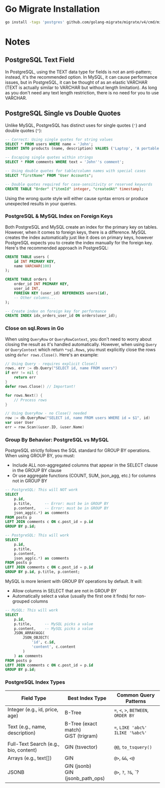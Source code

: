 # Go Migrate Installation

```bash
go install -tags 'postgres' github.com/golang-migrate/migrate/v4/cmd/migrate@latest
```

# Notes

## PostgreSQL Text Field
In PostgreSQL, using the TEXT data type for fields is not an anti-pattern; instead, it's the recommended option. In MySQL, it can cause performance issues, but in PostgreSQL, it can be thought of as an elastic VARCHAR (TEXT is actually similar to VARCHAR but without length limitation). As long as you don't need any text length restriction, there is no need for you to use VARCHAR.

## PostgreSQL Single vs Double Quotes

Unlike MySQL, PostgreSQL has distinct uses for single quotes (`'`) and double quotes (`"`):

```sql
-- Correct: Using single quotes for string values
SELECT * FROM users WHERE name = 'John';
INSERT INTO products (name, description) VALUES ('Laptop', 'A portable computer');

-- Escaping single quotes within strings
SELECT * FROM comments WHERE text = 'John''s comment';
```

```sql
-- Using double quotes for table/column names with special cases
SELECT "firstName" FROM "User Accounts";

-- Double quotes required for case-sensitivity or reserved keywords
CREATE TABLE "Order" ("itemId" integer, "createdAt" timestamp);
```

Using the wrong quote style will either cause syntax errors or produce unexpected results in your queries.

### PostgreSQL & MySQL Index on Foreign Keys

Both PostgreSQL and MySQL create an index for the primary key on tables. However, when it comes to foreign keys, there is a difference. MySQL creates the index automatically just like it does on primary keys, however PostgreSQL expects you to create the index manually for the foreign key. Here's the recommended approach in PostgreSQL:

```sql
CREATE TABLE users (
    id INT PRIMARY KEY,
    name VARCHAR(100)
);

CREATE TABLE orders (
    order_id INT PRIMARY KEY,
    user_id INT,
    FOREIGN KEY (user_id) REFERENCES users(id),
    -- Other columns...
);

-- Create index on foreign key for performance
CREATE INDEX idx_orders_user_id ON orders(user_id);
```

### Close on sql.Rows in Go

When using `QueryRow` or `QueryRowContext`, you don't need to worry about closing the result as it's handled automatically. However, when using `Query` or `QueryContext` which return `*sql.Rows`, you must explicitly close the rows using `defer rows.Close()`. Here's an example:

```go
// Using Query - requires explicit Close()
rows, err := db.Query("SELECT id, name FROM users")
if err != nil {
    return err
}
defer rows.Close() // Important!

for rows.Next() {
    // Process rows
}

// Using QueryRow - no Close() needed
row := db.QueryRow("SELECT id, name FROM users WHERE id = $1", id)
var user User
err = row.Scan(&user.ID, &user.Name)
```

### Group By Behavior: PostgreSQL vs MySQL

PostgreSQL strictly follows the SQL standard for GROUP BY operations. When using GROUP BY, you must:
* Include ALL non-aggregated columns that appear in the SELECT clause in the GROUP BY clause
* Or use aggregate functions (COUNT, SUM, json_agg, etc.) for columns not in GROUP BY

```sql
-- PostgreSQL: This will NOT work
SELECT
    p.id,
    p.title,      -- Error: must be in GROUP BY
    p.content,    -- Error: must be in GROUP BY
    json_agg(c.*) as comments
FROM posts p
LEFT JOIN comments c ON c.post_id = p.id
GROUP BY p.id;

-- PostgreSQL: This will work
SELECT
    p.id,
    p.title,
    p.content,
    json_agg(c.*) as comments
FROM posts p
LEFT JOIN comments c ON c.post_id = p.id
GROUP BY p.id, p.title, p.content;
```

MySQL is more lenient with GROUP BY operations by default. It will:
* Allow columns in SELECT that are not in GROUP BY
* Automatically select a value (usually the first one it finds) for non-grouped columns

```sql
-- MySQL: This will work
SELECT
    p.id,
    p.title,      -- MySQL picks a value
    p.content,    -- MySQL picks a value
    JSON_ARRAYAGG(
        JSON_OBJECT(
            'id', c.id,
            'content', c.content
        )
    ) as comments
FROM posts p
LEFT JOIN comments c ON c.post_id = p.id
GROUP BY p.id;
```

### PostgreSQL Index Types

| Field Type | Best Index Type | Common Query Patterns |
|------------|----------------|---------------------|
| Integer (e.g., id, price, age) | B-Tree | `=`, `<`, `>`, `BETWEEN`, `ORDER BY` |
| Text (e.g., name, description) | B-Tree (exact match)<br>GiST (trigram) | `=`, `LIKE 'abc%'`<br>`ILIKE '%abc%'` |
| Full-Text Search (e.g., bio, content) | GIN (tsvector) | `@@`, `to_tsquery()` |
| Arrays (e.g., text[]) | GIN | `@>`, `&&`, `<@` |
| JSONB | GIN (jsonb)<br>GIN (jsonb_path_ops) | `@>`, `?`, `?&`, `?|`<br>JSON path operators |
